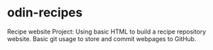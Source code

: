# odin-recipes
Recipe website 
Project: Using basic HTML to build a recipe repository website. Basic git usage to store and commit webpages to GitHub.